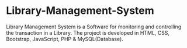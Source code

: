 # Library-Management-System
 Library Management System is a Software for monitoring and controlling the transaction in a Library. The project is developed in HTML, CSS, Bootstrap, JavaScript, PHP & MySQL(Database).
